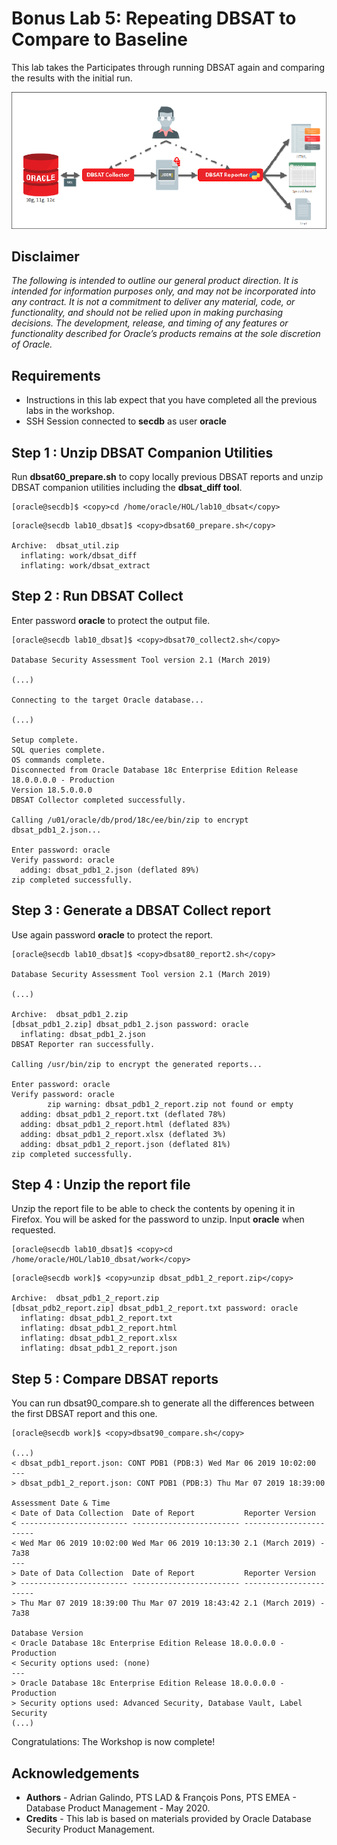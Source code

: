 # Bonus Lab 5: Repeating DBSAT to Compare to Baseline

This lab takes the Participates through running DBSAT again and comparing the results with the initial run.

![](./images/DBSAT_Components.png)

## Disclaimer ##

<em>The following is intended to outline our general product direction. It is intended for information purposes only, and may not be incorporated into any contract. It is not a commitment to deliver any material, code, or functionality, and should not be relied upon in making purchasing decisions. The development, release, and timing of any features or functionality described for Oracle’s products remains at the sole discretion of Oracle.</em>

## Requirements ##

* Instructions in this lab expect that you have completed all the previous labs in the workshop.
* SSH Session connected to **secdb** as user **oracle**

## Step 1 : Unzip DBSAT Companion Utilities ##

Run **dbsat60\_prepare.sh** to copy locally previous DBSAT reports and unzip DBSAT companion utilities including the **dbsat\_diff tool**.

````
[oracle@secdb]$ <copy>cd /home/oracle/HOL/lab10_dbsat</copy>
````

````
[oracle@secdb lab10_dbsat]$ <copy>dbsat60_prepare.sh</copy>

Archive:  dbsat_util.zip
  inflating: work/dbsat_diff
  inflating: work/dbsat_extract
````

## Step 2 : Run DBSAT Collect ##

Enter password **oracle** to protect the output file.

````
[oracle@secdb lab10_dbsat]$ <copy>dbsat70_collect2.sh</copy>

Database Security Assessment Tool version 2.1 (March 2019)

(...)

Connecting to the target Oracle database...

(...)

Setup complete.
SQL queries complete.
OS commands complete.
Disconnected from Oracle Database 18c Enterprise Edition Release 18.0.0.0.0 - Production
Version 18.5.0.0.0
DBSAT Collector completed successfully.

Calling /u01/oracle/db/prod/18c/ee/bin/zip to encrypt dbsat_pdb1_2.json...

Enter password: oracle
Verify password: oracle
  adding: dbsat_pdb1_2.json (deflated 89%)
zip completed successfully.
````

## Step 3 : Generate a DBSAT Collect report ##

Use again password **oracle** to protect the report.

````
[oracle@secdb lab10_dbsat]$ <copy>dbsat80_report2.sh</copy>

Database Security Assessment Tool version 2.1 (March 2019)

(...)

Archive:  dbsat_pdb1_2.zip
[dbsat_pdb1_2.zip] dbsat_pdb1_2.json password: oracle
  inflating: dbsat_pdb1_2.json
DBSAT Reporter ran successfully.

Calling /usr/bin/zip to encrypt the generated reports...

Enter password: oracle
Verify password: oracle
        zip warning: dbsat_pdb1_2_report.zip not found or empty
  adding: dbsat_pdb1_2_report.txt (deflated 78%)
  adding: dbsat_pdb1_2_report.html (deflated 83%)
  adding: dbsat_pdb1_2_report.xlsx (deflated 3%)
  adding: dbsat_pdb1_2_report.json (deflated 81%)
zip completed successfully.
````

## Step 4 : Unzip the report file ##

Unzip the report file to be able to check the contents by opening it in Firefox. You will be asked for the password to unzip. Input **oracle** when requested.

````
[oracle@secdb lab10_dbsat]$ <copy>cd /home/oracle/HOL/lab10_dbsat/work</copy>
````

````
[oracle@secdb work]$ <copy>unzip dbsat_pdb1_2_report.zip</copy>

Archive:  dbsat_pdb1_2_report.zip
[dbsat_pdb2_report.zip] dbsat_pdb1_2_report.txt password: oracle
  inflating: dbsat_pdb1_2_report.txt
  inflating: dbsat_pdb1_2_report.html
  inflating: dbsat_pdb1_2_report.xlsx
  inflating: dbsat_pdb1_2_report.json
````

## Step 5 : Compare DBSAT reports ##

You can run dbsat90_compare.sh to generate all the differences between the first DBSAT report and this one.

````
[oracle@secdb work]$ <copy>dbsat90_compare.sh</copy>

(...)
< dbsat_pdb1_report.json: CONT PDB1 (PDB:3) Wed Mar 06 2019 10:02:00
---
> dbsat_pdb1_2_report.json: CONT PDB1 (PDB:3) Thu Mar 07 2019 18:39:00

Assessment Date & Time
< Date of Data Collection  Date of Report           Reporter Version
< ------------------------ ------------------------ -----------------------
< Wed Mar 06 2019 10:02:00 Wed Mar 06 2019 10:13:30 2.1 (March 2019) - 7a38
---
> Date of Data Collection  Date of Report           Reporter Version
> ------------------------ ------------------------ -----------------------
> Thu Mar 07 2019 18:39:00 Thu Mar 07 2019 18:43:42 2.1 (March 2019) - 7a38

Database Version
< Oracle Database 18c Enterprise Edition Release 18.0.0.0.0 - Production
< Security options used: (none)
---
> Oracle Database 18c Enterprise Edition Release 18.0.0.0.0 - Production
> Security options used: Advanced Security, Database Vault, Label Security
(...)
````
Congratulations: The Workshop is now complete!

## Acknowledgements

- **Authors** - Adrian Galindo, PTS LAD & François Pons, PTS EMEA - Database Product Management - May 2020.
- **Credits** - This lab is based on materials provided by Oracle Database Security Product Management.

